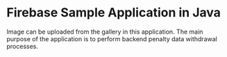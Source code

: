 # Firebase Sample Application in Java

Image can be uploaded from the gallery in this application. The main purpose of the application is to perform backend penalty data withdrawal processes.

